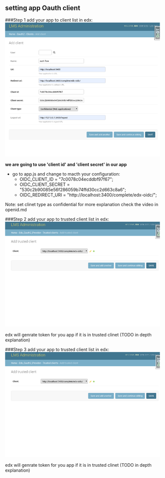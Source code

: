## setting app Oauth client

###Step 1
add your app to client list in  edx: 
![alt text](./images/oauth-client.png "Logo Title Text 1")
 
 **we are going to use 'client id' and 'client secret' in our app**

  - go to app.js  and change to macth your configuration: 
  	- OIDC_CLIENT_ID = "7c0078c04ecddbf97f67";
	- OIDC_CLIENT_SECRET = "530c2b90085e56f286059b74ffd30cc2d663c8a6";
	- OIDC_REDIRECT_URI = "http://localhost:3400/complete/edx-oidc/"; 

Note: set clinet type as confidential for more explanation  check the video in openid.md

###Step 2
add your app to  trusted client list in  edx: 
![alt text](./images/trusted-client.png "Logo Title Text 1")

edx will genrate token for you app if it is in trusted clinet (TODO in depth explanation)


###Step 3
add your app to  trusted client list in  edx: 
![alt text](./images/trusted-client.png "Logo Title Text 1")

edx will genrate token for you app if it is in trusted clinet (TODO in depth explanation)


